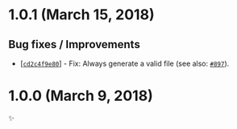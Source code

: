# 1.0.1 (March 15, 2018)

## Bug fixes / Improvements

* [[`cd2c4f9e80`](https://github.com/sonarwhal/sonarwhal/commit/cd2c4f9e801b1857de8b9f19319163a1fba04baf)] - Fix: Always generate a valid file (see also: [`#897`](https://github.com/sonarwhal/sonarwhal/issues/897)).


# 1.0.0 (March 9, 2018)

✨
